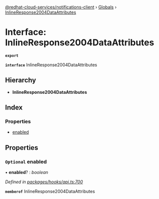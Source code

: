 [@redhat-cloud-services/notifications-client](../README.md) › [Globals](../globals.md) › [InlineResponse2004DataAttributes](inlineresponse2004dataattributes.md)

# Interface: InlineResponse2004DataAttributes

**`export`** 

**`interface`** InlineResponse2004DataAttributes

## Hierarchy

* **InlineResponse2004DataAttributes**

## Index

### Properties

* [enabled](inlineresponse2004dataattributes.md#optional-enabled)

## Properties

### `Optional` enabled

• **enabled**? : *boolean*

*Defined in [packages/hooks/api.ts:700](https://github.com/RedHatInsights/javascript-clients/blob/master/packages/hooks/api.ts#L700)*

**`memberof`** InlineResponse2004DataAttributes
